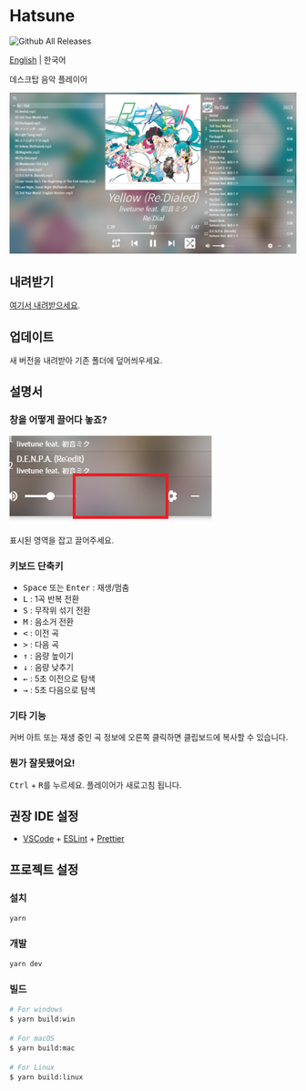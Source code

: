 # Hatsune

![Github All Releases](https://img.shields.io/github/downloads/ghj1214kr/hatsune/total?color=39c5bb&style=flat-square)

[English](https://github.com/ghj1214kr/hatsune#readme) | 한국어

데스크탑 음악 플레이어

![Screenshot](screenshot.png)

## 내려받기

[여기서 내려받으세요](https://github.com/ghj1214kr/hatsune/releases/latest).

## 업데이트

새 버전을 내려받아 기존 폴더에 덮어씌우세요.

## 설명서

### 창을 어떻게 끌어다 놓죠?

![Dragzone](dragzone.png)

표시된 영역을 잡고 끌어주세요.

### 키보드 단축키

- <kbd>Space</kbd> 또는 <kbd>Enter</kbd> : 재생/멈춤
- <kbd>L</kbd> : 1곡 반복 전환
- <kbd>S</kbd> : 무작위 섞기 전환
- <kbd>M</kbd> : 음소거 전환  
- <kbd><</kbd> : 이전 곡
- <kbd>></kbd> : 다음 곡
- <kbd>↑</kbd> : 음량 높이기
- <kbd>↓</kbd> : 음량 낮추기
- <kbd>←</kbd> : 5초 이전으로 탐색  
- <kbd>→</kbd> : 5초 다음으로 탐색  

### 기타 기능

커버 아트 또는 재생 중인 곡 정보에 오른쪽 클릭하면 클립보드에 복사할 수 있습니다.

### 뭔가 잘못됐어요!

<kbd>Ctrl</kbd> + <kbd>R</kbd>를 누르세요. 플레이어가 새로고침 됩니다.

## 권장 IDE 설정

- [VSCode](https://code.visualstudio.com/) + [ESLint](https://marketplace.visualstudio.com/items?itemName=dbaeumer.vscode-eslint) + [Prettier](https://marketplace.visualstudio.com/items?itemName=esbenp.prettier-vscode)

## 프로젝트 설정

### 설치

```bash
yarn
```

### 개발

```bash
yarn dev
```

### 빌드

```bash
# For windows
$ yarn build:win

# For macOS
$ yarn build:mac

# For Linux
$ yarn build:linux
```
